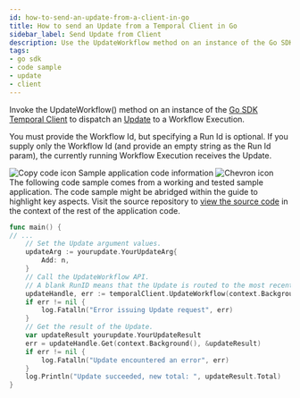 ```yaml
---
id: how-to-send-an-update-from-a-client-in-go
title: How to send an Update from a Temporal Client in Go
sidebar_label: Send Update from Client
description: Use the UpdateWorkflow method on an instance of the Go SDK Temporal Client to send an Update to a Workflow Execution.
tags:
- go sdk
- code sample
- update
- client
---
```


<!-- DO NOT EDIT THIS FILE DIRECTLY.
THIS FILE IS GENERATED from https://github.com/temporalio/documentation-samples-go/blob/port_replay_test_dacx/yourupdate/update/main_dacx.go. -->

Invoke the UpdateWorkflow() method on an instance of the [Go SDK Temporal Client](https://pkg.go.dev/go.temporal.io/sdk/client#Client) to dispatch an [Update](/concepts/what-is-an-update) to a Workflow Execution.

You must provide the Workflow Id, but specifying a Run Id is optional.
If you supply only the Workflow Id (and provide an empty string as the Run Id param), the currently running Workflow Execution receives the Update.

<div class="copycode-notice-container"><div class="copycode-notice"><img data-style="copycode-icon" src="/icons/copycode.png" alt="Copy code icon" /> Sample application code information <img id="i-0851aeba-e0c4-443d-be83-32597e52d259" data-event="clickable-copycode-info" data-style="chevron-icon" src="/icons/chevron.png" alt="Chevron icon" /></div><div id="copycode-info-0851aeba-e0c4-443d-be83-32597e52d259" class="copycode-info">The following code sample comes from a working and tested sample application. The code sample might be abridged within the guide to highlight key aspects. Visit the source repository to <a href="https://github.com/temporalio/documentation-samples-go/blob/port_replay_test_dacx/yourupdate/update/main_dacx.go">view the source code</a> in the context of the rest of the application code.</div></div>

```go
func main() {
// ...
	// Set the Update argument values.
	updateArg := yourupdate.YourUpdateArg{
		Add: n,
	}
	// Call the UpdateWorkflow API.
	// A blank RunID means that the Update is routed to the most recent Workflow Run of the specified Workflow ID.
	updateHandle, err := temporalClient.UpdateWorkflow(context.Background(), yourupdate.YourUpdateWFID, "", yourupdate.YourUpdateName, updateArg)
	if err != nil {
		log.Fatalln("Error issuing Update request", err)
	}
	// Get the result of the Update.
	var updateResult yourupdate.YourUpdateResult
	err = updateHandle.Get(context.Background(), &updateResult)
	if err != nil {
		log.Fatalln("Update encountered an error", err)
	}
	log.Println("Update succeeded, new total: ", updateResult.Total)
}
```

